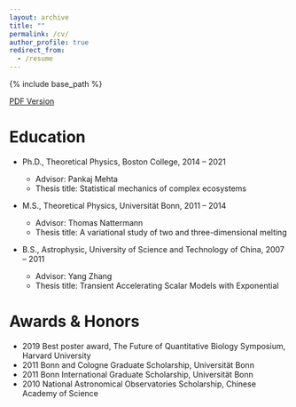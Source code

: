 ```yaml
---
layout: archive
title: ""
permalink: /cv/
author_profile: true
redirect_from:
  - /resume
---
```


{% include base_path %}


<span style="color:#4285F4">[PDF Version](http://wenping-cui.github.io/files/CV_WCui2.pdf) 

Education
======
* Ph.D., Theoretical Physics, Boston College, 2014 – 2021
  * Advisor: Pankaj Mehta
  * Thesis title: Statistical mechanics of complex ecosystems

* M.S., Theoretical Physics, Universität Bonn, 2011 – 2014
  * Advisor: Thomas Nattermann
  * Thesis title: A variational study of two and three-dimensional melting

* B.S., Astrophysic, University of Science and Technology of China, 2007 – 2011
  * Advisor: Yang Zhang
  * Thesis title: Transient Accelerating Scalar Models with Exponential

Awards & Honors
======
* 2019 Best poster award, The Future of Quantitative Biology Symposium, Harvard University
* 2011 Bonn and Cologne Graduate Scholarship, Universität Bonn
* 2011 Bonn International Graduate Scholarship, Universität Bonn
* 2010 National Astronomical Observatories Scholarship, Chinese Academy of Science

